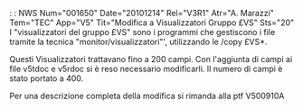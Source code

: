  :  : NWS Num="001650" Date="20101214" Rel="V3R1" Atr="A. Marazzi" Tem="TEC" App="V5" Tit="Modifica a Visualizzatori Gruppo £VS" Sts="20"
I "visualizzatori del gruppo £VS" sono i programmi che gestiscono i file tramite la tecnica "monitor/visualizzatori"', utilizzando le /copy £VS*.

Questi Visualizzatori trattavano fino a 200 campi. Con l'aggiunta di campi ai file v5tdoc e v5rdoc
si è reso necessario modificarli. Il numero di campi è stato portato a 400.

Per una descrizione completa della modifica si rimanda alla ptf V500910A 